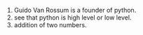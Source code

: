1) Guido Van Rossum is a founder of python.
2) see that python is high level or low level.
3) addition of two numbers. 







